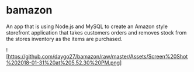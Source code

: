 # bamazon

An app that is using Node.js and MySQL to create an Amazon style storefront application that takes customers orders and removes stock from the stores inventory as the items are purchased.

![https://github.com/daygo27/bamazon/raw/master/Assets/Screen%20Shot%202018-01-31%20at%205.52.30%20PM.png]
